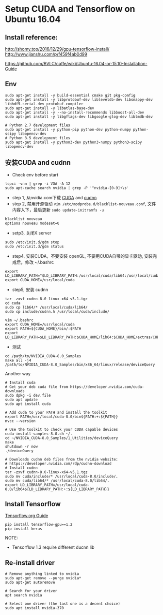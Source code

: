 ﻿# Setup CUDA and Tensorflow on Ubuntu 16.04 # 


## Install reference:

http://shomy.top/2016/12/29/gpu-tensorflow-install/ 
http://www.jianshu.com/p/f459f4ab0d99

https://github.com/BVLC/caffe/wiki/Ubuntu-16.04-or-15.10-Installation-Guide

## Env

```
sudo apt-get install -y build-essential cmake git pkg-config
sudo apt-get install -y libprotobuf-dev libleveldb-dev libsnappy-dev libhdf5-serial-dev protobuf-compiler
sudo apt-get install -y libatlas-base-dev 
sudo apt-get install -y --no-install-recommends libboost-all-dev
sudo apt-get install -y libgflags-dev libgoogle-glog-dev liblmdb-dev

# Python 2.7 development files
sudo apt-get install -y python-pip python-dev python-numpy python-scipy libopencv-dev
# Python 3.5 development files
sudo apt-get install -y python3-dev python3-numpy python3-scipy libopencv-dev
```


## 安装CUDA and cudnn

- Check env before start

```
lspci -vnn | grep -i VGA -A 12
sudo apt-cache search nvidia | grep -P '^nvidia-[0-9]+\s'
```

- step 1, 从nvidia.com下载 [CUDA](https://developer.nvidia.com/cuda-downloads) and [cudnn](https://developer.nvidia.com/cudnn) 
- step 2, 禁用开源驱动 ```vim /etc/modprobe.d/blacklist-nouveau.conf```, 文件内容入下，最后更新 ```sudo update-initramfs -u```
```
blacklist nouveau
options nouveau modeset=0
```
- setp3, 关闭X server
```
sudo /etc/init.d/gdm stop
sudo /etc/init.d/gdm status
```

- step4, 安装CUDA，不要安装 openGL, 不要用CUDA自带的显卡驱动, 安装完成后，修改 ~/.bashrc
```
export LD_LIBRARY_PATH="$LD_LIBRARY_PATH:/usr/local/cuda/lib64:/usr/local/cuda/extras/CUPTI/lib64"
export CUDA_HOME=/usr/local/cuda
```

- step5, 安装 cudnn
```
tar -zxvf cudnn-8.0-linux-x64-v5.1.tgz
cd cuda
sudo cp lib64/* /usr/local/cuda/lib64/
sudo cp include/cudnn.h /usr/local/cuda/include/
```
```
vim ~/.bashrc
export CUDA_HOME=/usr/local/cuda
export PATH=${CUDA_HOME}/bin/:$PATH
export LD_LIBRARY_PATH=$LD_LIBRARY_PATH:$CUDA_HOME/lib64:$CUDA_HOME/extras/CUPTI/lib64
```

- 测试
```
cd /path/to/NVIDIA_CUDA-8.0_Samples
make all -j4
/path/to/NVIDIA_CUDA-8.0_Samples/bin/x86_64/linux/release/deviceQuery    
```


Another way

```
# Install cuda 
# Get your deb cuda file from https://developer.nvidia.com/cuda-downloads
sudo dpkg -i dev.file
sudo apt update
sudo apt install cuda

# Add cuda to your PATH and install the toolkit
export PATH=/usr/local/cuda-8.0/bin${PATH:+:${PATH}}
nvcc --version

# Use the toolkit to check your CUDA capable devices
cuda-install-samples-8.0.sh ~/.
cd ~/NVIDIA_CUDA-8.0_Samples/1_Utilities/deviceQuery
make
shutdown -r now
./deviceQuery

# Downloads cudnn deb files from the nvidia website: 
# https://developer.nvidia.com/rdp/cudnn-download
# Install cudnn
tar -zxvf cudnn-8.0-linux-x64-v5.1.tgz 
sudo mv cuda/include/* /usr/local/cuda-8.0/include/.
sudo mv cuda/lib64/* /usr/local/cuda-8.0/lib64/.
export LD_LIBRARY_PATH=/usr/local/cuda-8.0/lib64${LD_LIBRARY_PATH:+:${LD_LIBRARY_PATH}}
```


## Install Tensorflow

[Tensorflow.org Guide](https://www.tensorflow.org/install/install_linux#InstallingNativePip)

```
pip install tensorflow-gpu==1.2 
pip install keras
```

NOTE:

- Tensorflow 1.3 require different ducnn lib


## Re-install driver

```
# Remove anything linked to nvidia
sudo apt-get remove --purge nvidia*
sudo apt-get autoremove

# Search for your driver
apt search nvidia

# Select one driver (the last one is a decent choice)
sudo apt install nvidia-370
```
